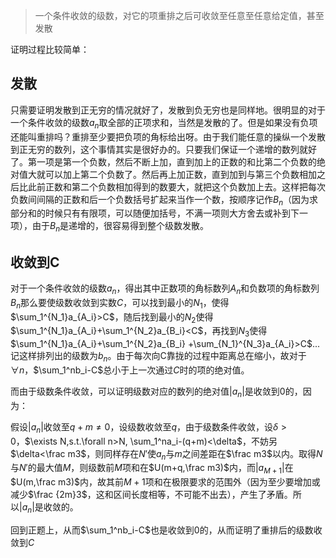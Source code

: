 > 一个条件收敛的级数，对它的项重排之后可收敛至任意至任意给定值，甚至发散

证明过程比较简单：

## 发散

只需要证明发散到正无穷的情况就好了，发散到负无穷也是同样地。很明显的对于一个条件收敛的级数$a_n$取全部的正项求和，当然是发散的了。但是如果没有负项还能叫重排吗？重排至少要把负项的角标给出呀。由于我们能任意的操纵一个发散到正无穷的数列，这个事情其实是很好办的。只要我们保证一个递增的数列就好了。第一项是第一个负数，然后不断上加，直到加上的正数的和比第二个负数的绝对值大就可以加上第二个负数了。然后再上加正数，直到加到与第三个负数相加之后比此前正数和第二个负数相加得到的数要大，就把这个负数加上去。这样把每次负数间间隔的正数和后一个负数括号扩起来当作一个数，按顺序记作$B_n$（因为求部分和的时候只有有限项，可以随便加括号，不满一项则大方舍去或补到下一项），由于$B_n$是递增的，很容易得到整个级数发散。

## 收敛到C

对于一个条件收敛的级数$a_n$，得出其中正数项的角标数列$A_n$和负数项的角标数列$B_n$那么要使级数收敛到实数$C$，可以找到最小的$N_1$，使得$\sum_1^{N_1}a_{A_i}>C$，随后找到最小的$N_2$使得$\sum_1^{N_1}a_{A_i}+\sum_1^{N_2}a_{B_i}<C$，再找到$N_3$使得$\sum_1^{N_1}a_{A_i}+\sum_1^{N_2}a_{B_i} +\sum_{N_1}^{N_3}a_{A_i}>C$...记这样排列出的级数为$b_n$。由于每次向C靠拢的过程中距离总在缩小，故对于$\forall n$，$\sum_1^nb_i-C$总小于上一次通过$C$时的项的绝对值。

而由于级数条件收敛，可以证明级数对应的数列的绝对值$|a_n|$是收敛到0的，因为：

假设$|a_n|$收敛至$q+m\neq0$，设级数收敛至$q$，由于级数条件收敛，设$\delta>0$，$\exists N,s.t.\forall n>N, \sum_1^na_i-(q+m)<\delta$，不妨另$\delta<\frac m3$，则同样存在$N'$使$a_n$与$m$之间差距在$\frac m3$以内。取得$N$与$N'$的最大值$M$，则级数前$M$项和在$U(m+q,\frac m3)$内，而$|a_{M+1}|$在$U(m,\frac m3)$内，故其前$M+1$项和在极限要求的范围外（因为至少要增加或减少$\frac {2m}3$，这和区间长度相等，不可能不出去），产生了矛盾。所以$|a_n|$是收敛的。

回到正题上，从而$\sum_1^nb_i-C$也是收敛到0的，从而证明了重排后的级数收敛到$C$
